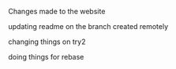 Changes made to the website

updating readme on the branch created remotely


changing things on try2


doing things for rebase
